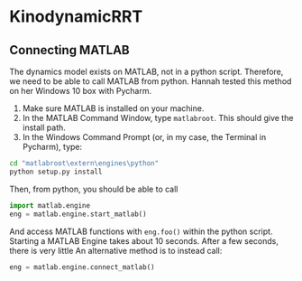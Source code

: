 # KinodynamicRRT

## Connecting MATLAB
The dynamics model exists on MATLAB, not in a python script. 
Therefore, we need to be able to call MATLAB from python. 
Hannah tested this method on her Windows 10 box with Pycharm. 
1. Make sure MATLAB is installed on your machine. 
2. In the MATLAB Command Window, type `matlabroot`. This should give the install path. 
3. In the Windows Command Prompt (or, in my case, the Terminal in Pycharm), type:
```bash
cd "matlabroot\extern\engines\python"
python setup.py install
```
Then, from python, you should be able to call 
```python
import matlab.engine
eng = matlab.engine.start_matlab()
```
And access MATLAB functions with `eng.foo()` within the python script. 
Starting a MATLAB Engine takes about 10 seconds. 
After a few seconds, there is very little 
An alternative method is to instead call:
```python
eng = matlab.engine.connect_matlab()
```
